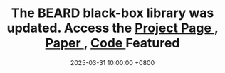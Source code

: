 ---
title: >-
     The BEARD black-box library was updated. Access the 
     <a href="https://beard-leaderboard.github.io/" target="_blank">Project Page <i class="fas fa-globe"></i></a>, <a href="https://arxiv.org/pdf/2411.09265" target="_blank">Paper <i class="fas fa-file-pdf"></i></a>, <a href="https://github.com/zhouzhengqd/BEARD" target="_blank">Code <i class="fas fa-github"></i></a> <span class="badge badge-pill badge-info">Featured</span>
date: 2025-03-31 10:00:00 +0800
---